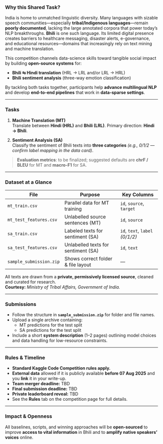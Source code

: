 ### Why this Shared Task?

India is home to unmatched linguistic diversity. Many languages with sizable speech communities—especially **tribal/Indigenous languages**—remain **poorly documented**, lacking the large annotated corpora that power today’s NLP breakthroughs. **Bhili** is one such language. Its limited digital presence creates barriers to healthcare messaging, disaster alerts, e-governance, and educational resources—domains that increasingly rely on text mining and machine translation.

This competition channels data-science skills toward tangible social impact by building **open-source systems** for:

- **Bhili ⇆ Hindi translation** (HRL → LRL and/or LRL → HRL)
- **Bhili sentiment analysis** (three-way emotion classification)

By tackling both tasks together, participants help **advance multilingual NLP** and develop **end-to-end pipelines** that work in **data-sparse settings**.

---

### Tasks

1. **Machine Translation (MT)**  
   Translate between **Hindi (HRL)** and **Bhili (LRL)**. Primary direction: **Hindi → Bhili**.

2. **Sentiment Analysis (SA)**  
   Classify the sentiment of Bhili texts into **three categories** *(e.g., 0/1/2 — confirm label mapping in the data card)*.

> **Evaluation metrics**: to be finalized; suggested defaults are **chrF / BLEU** for MT and **macro-F1** for SA.

---

### Dataset at a Glance

| File                   | Purpose                              | Key Columns                 |
|------------------------|--------------------------------------|-----------------------------|
| `mt_train.csv`         | Parallel data for MT training        | `id`, `source`, `target`    |
| `mt_test_features.csv` | Unlabelled source sentences (MT)     | `id`, `source`              |
| `sa_train.csv`         | Labeled texts for sentiment (SA)     | `id`, `text`, `label` *(0/1/2)* |
| `sa_test_features.csv` | Unlabelled texts for sentiment (SA)  | `id`, `text`                |
| `sample_submission.zip`| Shows correct folder & file layout   | —                           |

All texts are drawn from a **private, permissively licensed source**, cleaned and curated for research.  
**Courtesy:** *Ministry of Tribal Affairs, Government of India.*

---

### Submissions

- Follow the structure in **`sample_submission.zip`** for folder and file names.
- Upload a single archive containing:
  - MT predictions for the test split
  - SA predictions for the test split
- Include a short **system description** (1–2 pages) outlining model choices and data handling for low-resource constraints.

---

### Rules & Timeline

- **Standard Kaggle Code Competition rules apply.**  
- **External data** allowed if it is publicly available **before 07 Aug 2025** and you **link** it in your write-up.  
- **Team merger deadline:** TBD  
- **Final submission deadline:** TBD  
- **Private leaderboard reveal:** TBD  
- See the **Rules** tab on the competition page for full details.

---

### Impact & Openness

All baselines, scripts, and winning approaches will be **open-sourced** to improve **access to vital information** in Bhili and to **amplify native speakers’ voices** online.
